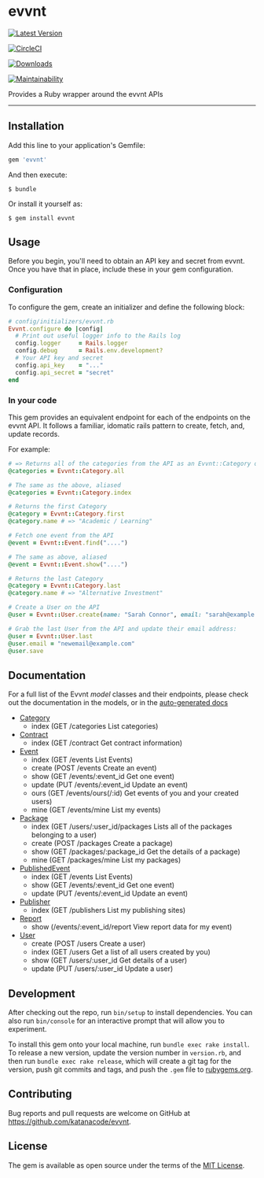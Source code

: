 # evvnt

[![Latest Version](https://img.shields.io/gem/v/katanacode/evvnt.svg)](https://img.shields.io/gem/v/katanacode/evvnt.svg)

[![CircleCI](https://circleci.com/gh/KatanaCode/evvnt.svg?style=svg)](https://circleci.com/gh/KatanaCode/evvnt)

[![Downloads](https://img.shields.io/github/downloads/katanacode/evvnt/total.svg)](https://img.shields.io/github/downloads/katanacode/evvnt/total.svg)

[![Maintainability](https://api.codeclimate.com/v1/badges/fdd8cffc25d6002a68df/maintainability)](https://codeclimate.com/github/KatanaCode/evvnt/maintainability)




Provides a Ruby wrapper around the evvnt APIs

---

## Installation

Add this line to your application's Gemfile:

```ruby
gem 'evvnt'
```

And then execute:

    $ bundle

Or install it yourself as:

    $ gem install evvnt

## Usage

Before you begin, you'll need to obtain an API key and secret from evvnt. Once you have that in place, include these in your gem configuration.

### Configuration

To configure the gem, create an initializer and define the following block:

``` ruby
# config/initializers/evvnt.rb
Evvnt.configure do |config|
  # Print out useful logger info to the Rails log
  config.logger     = Rails.logger
  config.debug      = Rails.env.development?
  # Your API key and secret
  config.api_key    = "..."
  config.api_secret = "secret"
end

```

### In your code

This gem provides an equivalent endpoint for each of the endpoints on the evvnt API. It follows a familiar, idomatic rails pattern to create, fetch, and, update records.

For example:

```ruby
# => Returns all of the categories from the API as an Evvnt::Category object
@categories = Evvnt::Category.all

# The same as the above, aliased
@categories = Evvnt::Category.index

# Returns the first Category
@category = Evvnt::Category.first
@category.name # => "Academic / Learning"

# Fetch one event from the API
@event = Evvnt::Event.find("....")

# The same as above, aliased
@event = Evvnt::Event.show("....")

# Returns the last Category
@category = Evvnt::Category.last
@category.name # => "Alternative Investment"

# Create a User on the API
@user = Evvnt::User.create(name: "Sarah Connor", email: "sarah@example.com")

# Grab the last User from the API and update their email address:
@user = Evvnt::User.last
@user.email = "newemail@example.com"
@user.save
```

## Documentation

For a full list of the Evvnt _model_ classes and their endpoints, please check out the documentation in the models, or in the [auto-generated docs](http://www.rubydoc.info/gems/evvnt/)

 - [Category](lib/evvnt/category.rb)
   - index (GET /categories List categories)
- [Contract](lib/evvnt/contract.rb)
  - index (GET /contract Get contract information)
- [Event](lib/evvnt/event.rb)
  - index (GET /events List Events)
  - create (POST /events  Create an event)
  - show (GET /events/:event_id Get one event)
  - update (PUT /events/:event_id  Update an event)
  - ours (GET /events/ours(/:id) Get events of you and your created users)
  - mine (GET /events/mine  List my events)
- [Package](lib/evvnt/package.rb)
  - index (GET /users/:user_id/packages Lists all of the packages belonging to a user)
  - create (POST /packages Create a package)
  - show (GET /packages/:package_id Get the details of a package)
  - mine (GET /packages/mine List my packages)
- [PublishedEvent](lib/evvnt/published_event,rb)
  - index (GET /events List Events)
  - show (GET /events/:event_id Get one event)
  - update (PUT /events/:event_id Update an event)
- [Publisher](lib/evvnt/publisher.rb)
  - index (GET /publishers List my publishing sites)
- [Report](lib/evvnt/report.rb)
  - show (/events/:event_id/report View report data for my event)
- [User](lib/evvnt/user.rb)
   - create (POST /users Create a user)
   - index (GET /users Get a list of all users created by you)
   - show (GET /users/:user_id Get details of a user)
   - update (PUT /users/:user_id Update a user)

## Development

After checking out the repo, run `bin/setup` to install dependencies. You can also run `bin/console` for an interactive prompt that will allow you to experiment.

To install this gem onto your local machine, run `bundle exec rake install`. To release a new version, update the version number in `version.rb`, and then run `bundle exec rake release`, which will create a git tag for the version, push git commits and tags, and push the `.gem` file to [rubygems.org](https://rubygems.org).

## Contributing

Bug reports and pull requests are welcome on GitHub at https://github.com/katanacode/evvnt.

## License

The gem is available as open source under the terms of the [MIT License](https://opensource.org/licenses/MIT).
